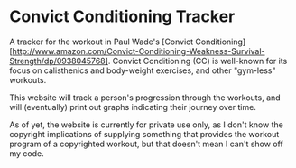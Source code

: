 # Convict Conditioning Tracker

A tracker for the workout in Paul Wade's [Convict Conditioning][http://www.amazon.com/Convict-Conditioning-Weakness-Survival-Strength/dp/0938045768]. Convict Conditioning (CC) is well-known for its focus on calisthenics and body-weight exercises, and other "gym-less" workouts.

This website will track a person's progression through the workouts, and will (eventually) print out graphs indicating their journey over time.

As of yet, the website is currently for private use only, as I don't know the copyright implications of supplying something that provides the workout program of a copyrighted workout, but that doesn't mean I can't show off my code.